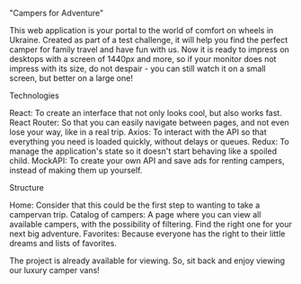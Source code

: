 "Campers for Adventure"

This web application is your portal to the world of comfort on wheels in Ukraine. Created as part of a test challenge, it will help you find the perfect camper for family travel and have fun with us. Now it is ready to impress on desktops with a screen of 1440px and more, so if your monitor does not impress with its size, do not despair - you can still watch it on a small screen, but better on a large one!

Technologies

React: To create an interface that not only looks cool, but also works fast. React Router: So that you can easily navigate between pages, and not even lose your way, like in a real trip. Axios: To interact with the API so that everything you need is loaded quickly, without delays or queues. Redux: To manage the application's state so it doesn't start behaving like a spoiled child. MockAPI: To create your own API and save ads for renting campers, instead of making them up yourself.

Structure

Home: Consider that this could be the first step to wanting to take a campervan trip. Catalog of campers: A page where you can view all available campers, with the possibility of filtering. Find the right one for your next big adventure. Favorites: Because everyone has the right to their little dreams and lists of favorites.

The project is already available for viewing. So, sit back and enjoy viewing our luxury camper vans!
